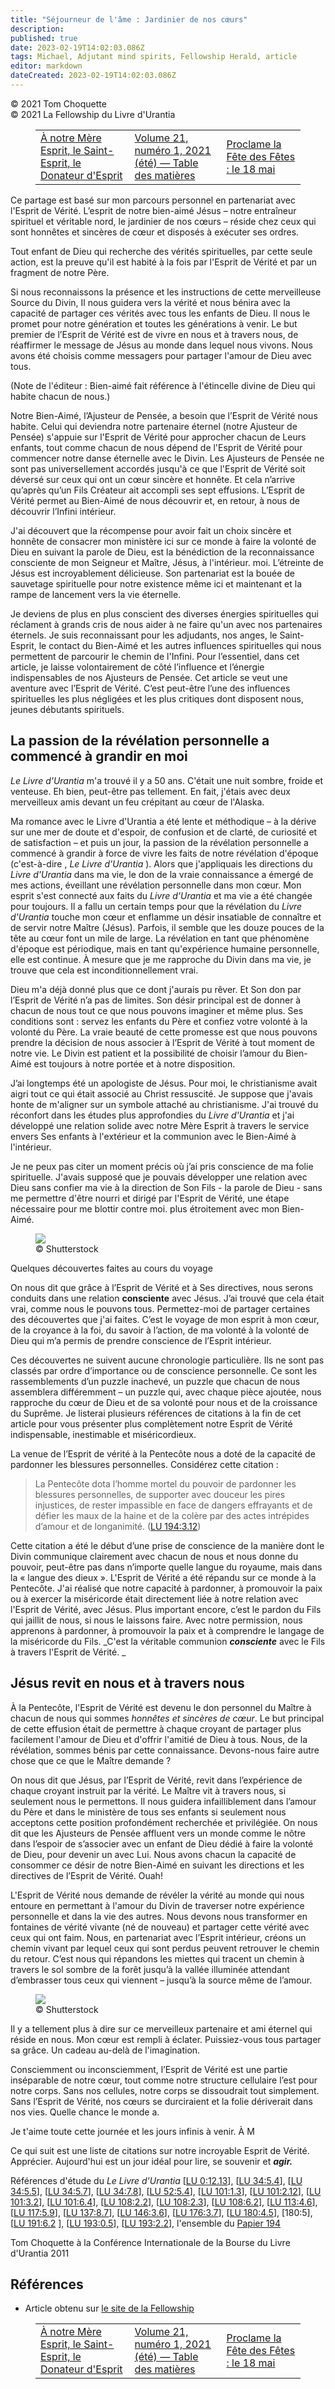 ```yaml
---
title: "Séjourneur de l'âme : Jardinier de nos cœurs"
description: 
published: true
date: 2023-02-19T14:02:03.086Z
tags: Michael, Adjutant mind spirits, Fellowship Herald, article
editor: markdown
dateCreated: 2023-02-19T14:02:03.086Z
---
```


<p class="v-card v-sheet theme--light grey lighten-3 px-2">© 2021 Tom Choquette<br>© 2021 La Fellowship du Livre d'Urantia</p>
<figure class="table chapter-navigator">
  <table>
    <tbody>
      <tr>
        <td>
        <a href="/fr/article/Mary_Huggins/To_Our_Mother_Spirit">
          <span class="mdi mdi-arrow-left-drop-circle"></span><span class="pl-2">À notre Mère Esprit, le Saint-Esprit, le Donateur d'Esprit</span>
        </a>
        </td>
        <td>
        <a href="/fr/index/articles_herald#volume-21-numéro-1-2021-été">
          <span class="mdi mdi-book-open-variant"></span><span class="pl-2">Volume 21, numéro 1, 2021 (été) — Table des matières</span>
        </a>
        </td>
        <td>
        <a href="/fr/article/Joshua_J_Wilson/Proclaim_the_Holyday_of_Holydays">
          <span class="pr-2">Proclame la Fête des Fêtes : le 18 mai</span><span class="mdi mdi-arrow-right-drop-circle"></span>
        </a>
        </td>
      </tr>
    </tbody>
  </table>
</figure>




Ce partage est basé sur mon parcours personnel en partenariat avec l'Esprit de Vérité. L’esprit de notre bien-aimé Jésus – notre entraîneur spirituel et véritable nord, le jardinier de nos cœurs – réside chez ceux qui sont honnêtes et sincères de cœur et disposés à exécuter ses ordres. 

Tout enfant de Dieu qui recherche des vérités spirituelles, par cette seule action, est la preuve qu'il est habité à la fois par l'Esprit de Vérité et par un fragment de notre Père. 

Si nous reconnaissons la présence et les instructions de cette merveilleuse Source du Divin, Il nous guidera vers la vérité et nous bénira avec la capacité de partager ces vérités avec tous les enfants de Dieu. Il nous le promet pour notre génération et toutes les générations à venir. Le but premier de l’Esprit de Vérité est de vivre en nous et à travers nous, de réaffirmer le message de Jésus au monde dans lequel nous vivons. Nous avons été choisis comme messagers pour partager l'amour de Dieu avec tous. 

(Note de l'éditeur : Bien-aimé fait référence à l'étincelle divine de Dieu qui habite chacun de nous.) 

Notre Bien-Aimé, l’Ajusteur de Pensée, a besoin que l’Esprit de Vérité nous habite. Celui qui deviendra notre partenaire éternel (notre Ajusteur de Pensée) s'appuie sur l'Esprit de Vérité pour approcher chacun de Leurs enfants, tout comme chacun de nous dépend de l'Esprit de Vérité pour commencer notre danse éternelle avec le Divin. Les Ajusteurs de Pensée ne sont pas universellement accordés jusqu'à ce que l'Esprit de Vérité soit déversé sur ceux qui ont un cœur sincère et honnête. Et cela n’arrive qu’après qu’un Fils Créateur ait accompli ses sept effusions. L’Esprit de Vérité permet au Bien-Aimé de nous découvrir et, en retour, à nous de découvrir l’Infini intérieur. 

J'ai découvert que la récompense pour avoir fait un choix sincère et honnête de consacrer mon ministère ici sur ce monde à faire la volonté de Dieu en suivant la parole de Dieu, est la bénédiction de la reconnaissance consciente de mon Seigneur et Maître, Jésus, à l'intérieur. moi. L’étreinte de Jésus est incroyablement délicieuse. Son partenariat est la bouée de sauvetage spirituelle pour notre existence même ici et maintenant et la rampe de lancement vers la vie éternelle. 

Je deviens de plus en plus conscient des diverses énergies spirituelles qui réclament à grands cris de nous aider à ne faire qu'un avec nos partenaires éternels. Je suis reconnaissant pour les adjudants, nos anges, le Saint-Esprit, le contact du Bien-Aimé et les autres influences spirituelles qui nous permettent de parcourir le chemin de l'Infini. Pour l’essentiel, dans cet article, je laisse volontairement de côté l’influence et l’énergie indispensables de nos Ajusteurs de Pensée. Cet article se veut une aventure avec l’Esprit de Vérité. C’est peut-être l’une des influences spirituelles les plus négligées et les plus critiques dont disposent nous, jeunes débutants spirituels. 

## La passion de la révélation personnelle a commencé à grandir en moi 

_Le Livre d'Urantia_ m'a trouvé il y a 50 ans. C'était une nuit sombre, froide et venteuse. Eh bien, peut-être pas tellement. En fait, j'étais avec deux merveilleux amis devant un feu crépitant au cœur de l'Alaska. 

Ma romance avec le Livre d'Urantia a été lente et méthodique – à la dérive sur une mer de doute et d'espoir, de confusion et de clarté, de curiosité et de satisfaction – et puis un jour, la passion de la révélation personnelle a commencé à grandir à force de vivre les faits de notre révélation d'époque (c'est-à-dire , _Le Livre d'Urantia_ ). Alors que j'appliquais les directions du _Livre d'Urantia_ dans ma vie, le don de la vraie connaissance a émergé de mes actions, éveillant une révélation personnelle dans mon cœur. Mon esprit s'est connecté aux faits du _Livre d'Urantia_ et ma vie a été changée pour toujours. Il a fallu un certain temps pour que la révélation du _Livre d'Urantia_ touche mon cœur et enflamme un désir insatiable de connaître et de servir notre Maître (Jésus). Parfois, il semble que les douze pouces de la tête au cœur font un mile de large. La révélation en tant que phénomène d'époque est périodique, mais en tant qu'expérience humaine personnelle, elle est continue. À mesure que je me rapproche du Divin dans ma vie, je trouve que cela est inconditionnellement vrai. 

Dieu m'a déjà donné plus que ce dont j'aurais pu rêver. Et Son don par l’Esprit de Vérité n’a pas de limites. Son désir principal est de donner à chacun de nous tout ce que nous pouvons imaginer et même plus. Ses conditions sont : servez les enfants du Père et confiez votre volonté à la volonté du Père. La vraie beauté de cette promesse est que nous pouvons prendre la décision de nous associer à l’Esprit de Vérité à tout moment de notre vie. Le Divin est patient et la possibilité de choisir l’amour du Bien-Aimé est toujours à notre portée et à notre disposition. 

J’ai longtemps été un apologiste de Jésus. Pour moi, le christianisme avait aigri tout ce qui était associé au Christ ressuscité. Je suppose que j'avais honte de m'aligner sur un symbole attaché au christianisme. J'ai trouvé du réconfort dans les études plus approfondies du _Livre d'Urantia_ et j'ai développé une relation solide avec notre Mère Esprit à travers le service envers Ses enfants à l'extérieur et la communion avec le Bien-Aimé à l'intérieur. 

Je ne peux pas citer un moment précis où j’ai pris conscience de ma folie spirituelle. J'avais supposé que je pouvais développer une relation avec Dieu sans confier ma vie à la direction de Son Fils - la parole de Dieu - sans me permettre d'être nourri et dirigé par l'Esprit de Vérité, une étape nécessaire pour me blottir contre moi. plus étroitement avec mon Bien-Aimé. 

<figure id="Figure_6" class="image urantiapedia">
<img src="/image/article/Tom_Choquette/004220.png">
<figcaption>© Shutterstock</figcaption>
</figure>

Quelques découvertes faites au cours du voyage 

On nous dit que grâce à l’Esprit de Vérité et à Ses directives, nous serons conduits dans une relation **consciente** avec Jésus. J’ai trouvé que cela était vrai, comme nous le pouvons tous. Permettez-moi de partager certaines des découvertes que j'ai faites. C’est le voyage de mon esprit à mon cœur, de la croyance à la foi, du savoir à l’action, de ma volonté à la volonté de Dieu qui m’a permis de prendre conscience de l’Esprit intérieur. 

Ces découvertes ne suivent aucune chronologie particulière. Ils ne sont pas classés par ordre d’importance ou de conscience personnelle. Ce sont les rassemblements d’un puzzle inachevé, un puzzle que chacun de nous assemblera différemment – un puzzle qui, avec chaque pièce ajoutée, nous rapproche du cœur de Dieu et de sa volonté pour nous et de la croissance du Suprême. Je listerai plusieurs références de citations à la fin de cet article pour vous présenter plus complètement notre Esprit de Vérité indispensable, inestimable et miséricordieux. 

La venue de l’Esprit de vérité à la Pentecôte nous a doté de la capacité de pardonner les blessures personnelles. Considérez cette citation : 

> La Pentecôte dota l’homme mortel du pouvoir de pardonner les blessures personnelles, de supporter avec douceur les pires injustices, de rester impassible en face de dangers effrayants et de défier les maux de la haine et de la colère par des actes intrépides d’amour et de longanimité. (<a id="a53_289"></a>[LU 194:3.12](/fr/The_Urantia_Book/194#p3_12))

Cette citation a été le début d’une prise de conscience de la manière dont le Divin communique clairement avec chacun de nous et nous donne du pouvoir, peut-être pas dans n’importe quelle langue du royaume, mais dans la « langue des dieux ». L'Esprit de Vérité a été répandu sur ce monde à la Pentecôte. J'ai réalisé que notre capacité à pardonner, à promouvoir la paix ou à exercer la miséricorde était directement liée à notre relation avec l'Esprit de Vérité, avec Jésus. Plus important encore, c’est le pardon du Fils qui jaillit de nous, si nous le laissons faire. Avec notre permission, nous apprenons à pardonner, à promouvoir la paix et à comprendre le langage de la miséricorde du Fils. _C'est la véritable communion ***consciente*** avec le Fils à travers l'Esprit de Vérité. _

## Jésus revit en nous et à travers nous 

À la Pentecôte, l'Esprit de Vérité est devenu le don personnel du Maître à chacun de nous qui sommes _honnêtes et sincères de cœur_. Le but principal de cette effusion était de permettre à chaque croyant de partager plus facilement l'amour de Dieu et d'offrir l'amitié de Dieu à tous. Nous, de la révélation, sommes bénis par cette connaissance. Devons-nous faire autre chose que ce que le Maître demande ? 

On nous dit que Jésus, par l’Esprit de Vérité, revit dans l’expérience de chaque croyant instruit par la vérité. Le Maître vit à travers nous, si seulement nous le permettons. Il nous guidera infailliblement dans l’amour du Père et dans le ministère de tous ses enfants si seulement nous acceptons cette position profondément recherchée et privilégiée. On nous dit que les Ajusteurs de Pensée affluent vers un monde comme le nôtre dans l’espoir de s’associer avec un enfant de Dieu dédié à faire la volonté de Dieu, pour devenir un avec Lui. Nous avons chacun la capacité de consommer ce désir de notre Bien-Aimé en suivant les directions et les directives de l’Esprit de Vérité. Ouah! 

L'Esprit de Vérité nous demande de révéler la vérité au monde qui nous entoure en permettant à l'amour du Divin de traverser notre expérience personnelle et dans la vie des autres. Nous devons nous transformer en fontaines de vérité vivante (né de nouveau) et partager cette vérité avec ceux qui ont faim. Nous, en partenariat avec l’Esprit intérieur, créons un chemin vivant par lequel ceux qui sont perdus peuvent retrouver le chemin du retour. C’est nous qui répandons les miettes qui tracent un chemin à travers le sol sombre de la forêt jusqu’à la vallée illuminée attendant d’embrasser tous ceux qui viennent – jusqu’à la source même de l’amour. 

<figure id="Figure_6" class="image urantiapedia">
<img src="/image/article/Tom_Choquette/004221.jpg">
<figcaption>© Shutterstock</figcaption>
</figure>

Il y a tellement plus à dire sur ce merveilleux partenaire et ami éternel qui réside en nous. Mon cœur est rempli à éclater. Puissiez-vous tous partager sa grâce. Un cadeau au-delà de l'imagination. 

Consciemment ou inconsciemment, l’Esprit de Vérité est une partie inséparable de notre cœur, tout comme notre structure cellulaire l’est pour notre corps. Sans nos cellules, notre corps se dissoudrait tout simplement. Sans l’Esprit de Vérité, nos cœurs se durciraient et la folie dériverait dans nos vies. Quelle chance le monde a. 

Je t'aime toute cette journée et les jours infinis à venir. À M 

Ce qui suit est une liste de citations sur notre incroyable Esprit de Vérité. Apprécier. Aujourd'hui est un jour idéal pour lire, se souvenir et **_agir._** 

Références d'étude du _Le Livre d'Urantia_ <a id="a78_43"></a>[[LU 0:12.13](/fr/The_Urantia_Book/0#p12_13)], <a id="a78_90"></a>[[LU 34:5.4](/fr/The_Urantia_Book/34#p5_4)], <a id="a78_135"></a>[[LU 34:5.5](/fr/The_Urantia_Book/34#p5_5)], <a id="a78_180"></a>[[LU 34:5.7](/fr/The_Urantia_Book/34#p5_7)], <a id="a78_225"></a>[[LU 34:7.8](/fr/The_Urantia_Book/34#p7_8)], <a id="a78_270"></a>[[LU 52:5.4](/fr/The_Urantia_Book/52#p5_4)], <a id="a78_315"></a>[[LU 101:1.3](/fr/The_Urantia_Book/101#p1_3)], <a id="a78_362"></a>[[LU 101:2.12](/fr/The_Urantia_Book/101#p2_12)], <a id="a78_411"></a>[[LU 101:3.2](/fr/The_Urantia_Book/101#p3_2)], <a id="a78_458"></a>[[LU 101:6.4](/fr/The_Urantia_Book/101#p6_4)], <a id="a78_505"></a>[[LU 108:2.2](/fr/The_Urantia_Book/108#p2_2)], <a id="a78_552"></a>[[LU 108:2.3](/fr/The_Urantia_Book/108#p2_3)], <a id="a78_599"></a>[[LU 108:6.2](/fr/The_Urantia_Book/108#p6_2)], <a id="a78_646"></a>[[LU 113:4.6](/fr/The_Urantia_Book/113#p4_6)], <a id="a78_693"></a>[[LU 117:5.9](/fr/The_Urantia_Book/117#p5_9)], <a id="a78_740"></a>[[LU 137:8.7](/fr/The_Urantia_Book/137#p8_7)], <a id="a78_787"></a>[[LU 146:3.6](/fr/The_Urantia_Book/146#p3_6)], <a id="a78_834"></a>[[LU 176:3.7](/fr/The_Urantia_Book/176#p3_7)], <a id="a78_881"></a>[[LU 180:4.5](/fr/The_Urantia_Book/180#p4_5)], [180:5], <a id="a78_937"></a>[[LU 191:6.2](/fr/The_Urantia_Book/191#p6_2) ], <a id="a78_985"></a>[[LU 193:0.5](/fr/The_Urantia_Book/193#p0_5)], <a id="a78_1032"></a>[[LU 193:2.2](/fr/The_Urantia_Book/193#p2_2)], l'ensemble du [Papier 194](/fr/The_Urantia_Book/194) 

Tom Choquette à la Conférence Internationale de la Bourse du Livre d'Urantia 2011 

## Références

- Article obtenu sur [le site de la Fellowship](https://urantia-book.org/archive/newsletters/herald/)





<figure class="table chapter-navigator">
  <table>
    <tbody>
      <tr>
        <td>
        <a href="/fr/article/Mary_Huggins/To_Our_Mother_Spirit">
          <span class="mdi mdi-arrow-left-drop-circle"></span><span class="pl-2">À notre Mère Esprit, le Saint-Esprit, le Donateur d'Esprit</span>
        </a>
        </td>
        <td>
        <a href="/fr/index/articles_herald#volume-21-numéro-1-2021-été">
          <span class="mdi mdi-book-open-variant"></span><span class="pl-2">Volume 21, numéro 1, 2021 (été) — Table des matières</span>
        </a>
        </td>
        <td>
        <a href="/fr/article/Joshua_J_Wilson/Proclaim_the_Holyday_of_Holydays">
          <span class="pr-2">Proclame la Fête des Fêtes : le 18 mai</span><span class="mdi mdi-arrow-right-drop-circle"></span>
        </a>
        </td>
      </tr>
    </tbody>
  </table>
</figure>
